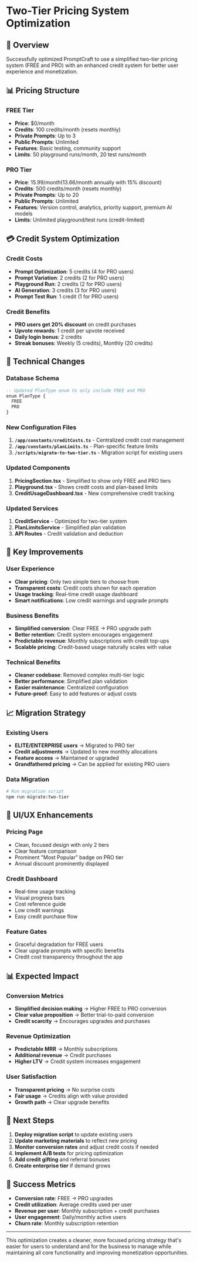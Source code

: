 # Two-Tier Pricing System Optimization

## 🎯 Overview
Successfully optimized PromptCraft to use a simplified two-tier pricing system (FREE and PRO) with an enhanced credit system for better user experience and monetization.

## 📊 Pricing Structure

### FREE Tier
- **Price**: $0/month
- **Credits**: 100 credits/month (resets monthly)
- **Private Prompts**: Up to 3
- **Public Prompts**: Unlimited
- **Features**: Basic testing, community support
- **Limits**: 50 playground runs/month, 20 test runs/month

### PRO Tier  
- **Price**: $15.99/month ($13.66/month annually with 15% discount)
- **Credits**: 500 credits/month (resets monthly)
- **Private Prompts**: Up to 20
- **Public Prompts**: Unlimited
- **Features**: Version control, analytics, priority support, premium AI models
- **Limits**: Unlimited playground/test runs (credit-limited)

## 💳 Credit System Optimization

### Credit Costs
- **Prompt Optimization**: 5 credits (4 for PRO users)
- **Prompt Variation**: 2 credits (2 for PRO users)
- **Playground Run**: 2 credits (2 for PRO users)
- **AI Generation**: 3 credits (3 for PRO users)
- **Prompt Test Run**: 1 credit (1 for PRO users)

### Credit Benefits
- **PRO users get 20% discount** on credit purchases
- **Upvote rewards**: 1 credit per upvote received
- **Daily login bonus**: 2 credits
- **Streak bonuses**: Weekly (5 credits), Monthly (20 credits)

## 🔧 Technical Changes

### Database Schema
```sql
-- Updated PlanType enum to only include FREE and PRO
enum PlanType {
  FREE
  PRO
}
```

### New Configuration Files
1. **`/app/constants/creditCosts.ts`** - Centralized credit cost management
2. **`/app/constants/planLimits.ts`** - Plan-specific feature limits
3. **`/scripts/migrate-to-two-tier.ts`** - Migration script for existing users

### Updated Components
1. **PricingSection.tsx** - Simplified to show only FREE and PRO tiers
2. **Playground.tsx** - Shows credit costs and plan-based limits
3. **CreditUsageDashboard.tsx** - New comprehensive credit tracking

### Updated Services
1. **CreditService** - Optimized for two-tier system
2. **PlanLimitsService** - Simplified plan validation
3. **API Routes** - Credit validation and deduction

## 🚀 Key Improvements

### User Experience
- **Clear pricing**: Only two simple tiers to choose from
- **Transparent costs**: Credit costs shown for each operation
- **Usage tracking**: Real-time credit usage dashboard
- **Smart notifications**: Low credit warnings and upgrade prompts

### Business Benefits
- **Simplified conversion**: Clear FREE → PRO upgrade path
- **Better retention**: Credit system encourages engagement
- **Predictable revenue**: Monthly subscriptions with credit top-ups
- **Scalable pricing**: Credit-based usage naturally scales with value

### Technical Benefits
- **Cleaner codebase**: Removed complex multi-tier logic
- **Better performance**: Simplified plan validation
- **Easier maintenance**: Centralized configuration
- **Future-proof**: Easy to add features or adjust costs

## 📈 Migration Strategy

### Existing Users
- **ELITE/ENTERPRISE users** → Migrated to PRO tier
- **Credit adjustments** → Updated to new monthly allocations
- **Feature access** → Maintained or upgraded
- **Grandfathered pricing** → Can be applied for existing PRO users

### Data Migration
```bash
# Run migration script
npm run migrate:two-tier
```

## 🎨 UI/UX Enhancements

### Pricing Page
- Clean, focused design with only 2 tiers
- Clear feature comparison
- Prominent "Most Popular" badge on PRO tier
- Annual discount prominently displayed

### Credit Dashboard
- Real-time usage tracking
- Visual progress bars
- Cost reference guide
- Low credit warnings
- Easy credit purchase flow

### Feature Gates
- Graceful degradation for FREE users
- Clear upgrade prompts with specific benefits
- Credit cost transparency throughout the app

## 📊 Expected Impact

### Conversion Metrics
- **Simplified decision making** → Higher FREE to PRO conversion
- **Clear value proposition** → Better trial-to-paid conversion
- **Credit scarcity** → Encourages upgrades and purchases

### Revenue Optimization
- **Predictable MRR** → Monthly subscriptions
- **Additional revenue** → Credit purchases
- **Higher LTV** → Credit system increases engagement

### User Satisfaction
- **Transparent pricing** → No surprise costs
- **Fair usage** → Credits align with value provided
- **Growth path** → Clear upgrade benefits

## 🔄 Next Steps

1. **Deploy migration script** to update existing users
2. **Update marketing materials** to reflect new pricing
3. **Monitor conversion rates** and adjust credit costs if needed
4. **Implement A/B tests** for pricing optimization
5. **Add credit gifting** and referral bonuses
6. **Create enterprise tier** if demand grows

## 🎯 Success Metrics

- **Conversion rate**: FREE → PRO upgrades
- **Credit utilization**: Average credits used per user
- **Revenue per user**: Monthly subscription + credit purchases
- **User engagement**: Daily/monthly active users
- **Churn rate**: Monthly subscription retention

---

This optimization creates a cleaner, more focused pricing strategy that's easier for users to understand and for the business to manage while maintaining all core functionality and improving monetization opportunities.
